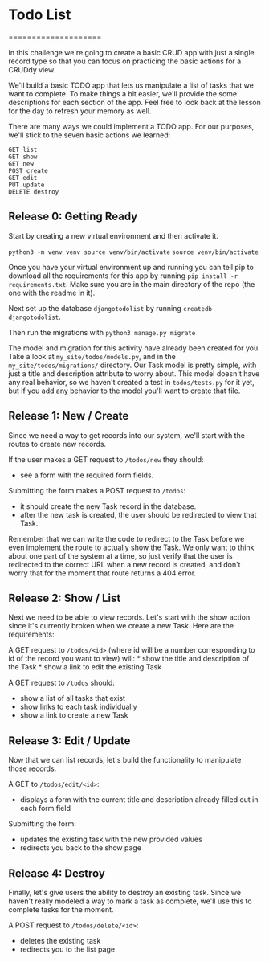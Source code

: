 # Todo List
====================

In this challenge we're going to create a basic CRUD app with just a single
record type so that you can focus on practicing the basic actions for a CRUDdy
view.

We'll build a basic TODO app that lets us manipulate a list of tasks that we
want to complete. To make things a bit easier, we'll provide the some
descriptions for each section of the app. Feel free to look back at the lesson
for the day to refresh your memory as well.

There are many ways we could implement a TODO app. For our purposes, we'll stick
to the seven basic actions we learned:

  ```text
  GET list
  GET show
  GET new
  POST create
  GET edit
  PUT update
  DELETE destroy
  ```

## Release 0: Getting Ready

Start by creating a new virtual environment and then activate it. 

`python3 -m venv venv source venv/bin/activate`
`source venv/bin/activate`

Once you have your virtual environment up and running you can tell pip to download all the requirements for this app by running `pip install -r requirements.txt`. Make sure you are in the main directory of the repo (the one with the readme in it).

Next set up the database `djangotodolist` by running `createdb djangotodolist`.

Then run the migrations with `python3 manage.py migrate`


The model and migration for this activity have already been created for you.
Take a look at `my_site/todos/models.py`, and in the `my_site/todos/migrations/` directory. Our Task model is pretty simple, with just a title and description attribute to worry about. This model doesn't have any real behavior, so we haven't created a test in `todos/tests.py` for it yet, but if you add any behavior to the model you'll want to create that file.


## Release 1: New / Create

Since we need a way to get records into our system, we'll start with the routes
to create new records. 


  If the user makes a GET request to `/todos/new` they should: 
   * see a form with the required form fields. 

  Submitting the form makes a POST request to `/todos`:
   * it should create the new Task record in the database. 
   * after the new task is created, the user should be redirected to view that Task. 
    
Remember that we can write the code to redirect to the Task before we even
implement the route to actually show the Task. We only want to think about one
part of the system at a time, so just verify that the user is redirected to the
correct URL when a new record is created, and don't worry that for the moment
that route returns a 404 error.

## Release 2: Show / List

Next we need to be able to view records. Let's start with the show action since
it's currently broken when we create a new Task. Here are the requirements:


  A GET request to `/todos/<id>` (where id will be a number corresponding to id of the record you want to view) will:
     * show the title and description of the Task 
     * show a link to edit the existing Task
  

  A GET request to `/todos` should: 
   * show a list of all tasks that exist
   * show links to each task individually
   * show a link to create a new Task
 
## Release 3: Edit / Update

Now that we can list records, let's build the functionality to manipulate those
records.

  
  A GET to `/todos/edit/<id>`:
   * displays a form with the current title and description already filled out in each form field 
  

  Submitting the form: 
   * updates the existing task with the new provided values
   * redirects you back to the show page
  
  

## Release 4: Destroy

Finally, let's give users the ability to destroy an existing task. Since we haven't really modeled a way to mark a task as complete, we'll use this to complete tasks for the moment.

  A POST request to `/todos/delete/<id>`:
   * deletes the existing task
   * redirects you to the list page
  
  
